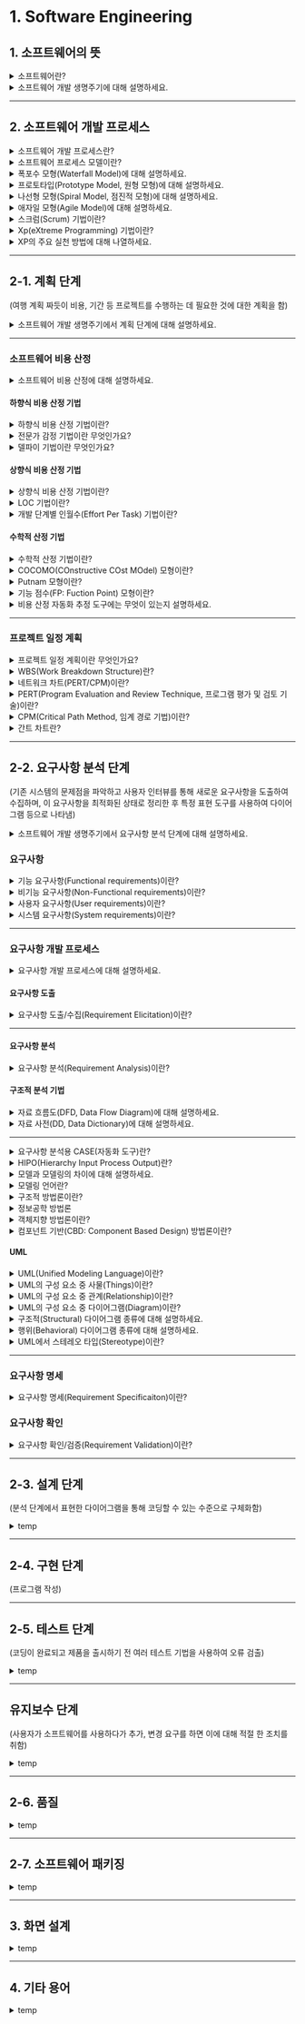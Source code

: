 # 1. Software Engineering

## 1. 소프트웨어의 뜻

<details>
<summary>소프트웨어란?</summary>
<br>
<div markdown="1">

소프트웨어는 `컴퓨터 시스템`, `프로그램`, `데이터`에 의해 `처리된 모든 정보`를 말합니다. <br>
컴퓨터의 시스템을 구성하는 주요 요소 중 하나로, `컴퓨터를 사용하는 목적`이기도 합니다. <br>
소프트웨어가 없는 컴퓨터, 즉 하드웨어는 빈 껍질이기 때문입니다. <br>
<br>

</div>
</details>

<details>
<summary>소프트웨어 개발 생명주기에 대해 설명하세요.</summary>
<br>
<div markdown="1">

소프트웨어는 `계획` 단계를 시작으로 `요구분석`, `설계`, `구현`, `테스트`, `유지보수` 단계를 거쳐 개발됩니다. <br>
`하나의 제품`인 `소프트웨어`를 `만들기 위해` 계획 단계에서 유지보수 단계에 이르기까지 일어나는 `일련의 과정`을 말합니다. <br>
<br>

</div>
</details>

---

## 2. 소프트웨어 개발 프로세스

<details>
<summary>소프트웨어 개발 프로세스란?</summary>
<br>
<div markdown="1">

어떤 작업에 대한 수많은 반복과 시행착오를 통하여 얻은 `방법`이나 `도구` 등에 관한 `지식`을 같은 작업을 수행하는 다른 사람들에게 `전달`함으로써 `시행착오를 줄이`고 `빠르게 적응`하여 일을 할 수 있도록 `가이드` 역할을 합니다. <br>
여러 소프트웨어 프로세스 모델 중에서 `가장 적합한 모델`을 프로젝트 `표준`으로 정하고 모든 참여자가 그 표준의 `질서`에 따라 개발해야 합니다. <br>
<br>

</div>
</details>

<details>
<summary>소프트웨어 프로세스 모델이란?</summary>
<br>
<div markdown="1">

`소프트웨어 개발 생명주기`(Software Development Life-Cycle)라고도 하며, `공장`에서 제품을 `생산`하듯이 소프트웨어를 개발하도록 `개발의 전 과정`을 `하나의 프로세스로 정의`합니다. <br>
따라서 `주어진 예산`과 `자원`으로 `개발`하고 `관리`하는 방법을 `구체적으로 정의`합니다.<br>
프로젝트에 대한 전체적인 `기본 골격`을 세워주며 그에 따른 `일정 계획을 수립`할 수 있고, <br>
`개발 비용 산정` 뿐 아니라 `여러 자원`을 `산정`하고 `분배`할 수 있습니다. <br>
또한 참여자 간의 `의사소통 기준`을 정할 수 있고 `용어의 표준화`를 가능케 할 뿐만 아니라 `개발 진행 상황`도 명확히 파악할 수 있습니다. <br>
<br>

</div>
</details>

<details>
<summary>폭포수 모형(Waterfall Model)에 대해 설명하세요.</summary>
<br>
<div markdown="1">

`이전 단계로 돌아갈 수 없다`는 전제하에 `각 단계`를 `확실히 매듭`짓고 그 `결과`를 `철저하게 검토`하여 `승인 과정`을 거친 후에 `다음 단계를 진행`하는 개발방법론입니다. <br>
`가장 오래`되고 `폭넓게` 사용되는 `전통적`인 모형으로, `고전적 생명주기 모형`이라고도 합니다. <br>
<br>

</div>
</details>

<details>
<summary>프로토타입(Prototype Model, 원형 모형)에 대해 설명하세요.</summary>
<br>
<div markdown="1">

`사용자의 요구사항`을 파악하기 위해 실제 개발될 소프트웨어에 대한 `견본품(Prototype)`을 만들어 `최종 결과물을 예측`하는 모형입니다. <br>
<br>

</div>
</details>

<details>
<summary>나선형 모형(Spiral Model, 점진적 모형)에 대해 설명하세요.</summary>
<br>
<div markdown="1">

`나선을 따라 돌듯이` `여러 번`의 소프트웨어 `개발 과정`을 거쳐 `점진적`으로 완벽한 최종 소프트웨어를 개발하는 모형입니다. <br>
`보헴(Boehm)`이 제안한 것으로, 폭포수 모형과 프로토타입 모형의 장점에 `위험 분석 기능을 추가`한 모형입니다. <br>
`누락`되거나 `추가`된 `요구사항을 반영`할 수 있고, `유지보수 과정이 불필요`하다는 장점이 있습니다.
<br>

</div>
</details>

<details>
<summary>애자일 모형(Agile Model)에 대해 설명하세요.</summary>
<br>
<div markdown="1">

`고객의 요구사항 변화`에 `유연하게 대응`할 수 있도록 `일정한 주기를 반복`하면서 개발하는 모형입니다. <br>
어느 특정 개발 방법론이 아니라 `좋은 것을 빠르고 낭비 없게` 만들기 위해 `고객과의 소통에 초점`을 맞춘 방법론입니다. <br>
`폭포수 모형과 대조적`이며, 대표적인 개발 모형으로는 `스크럼(Scrum)`, `Xp(eXtreme Programming)`, `칸반`, `Lean`, `기능 중심 개발(FDD)` 등이 있습니다.
<br>

</div>
</details>

<details>
<summary>스크럼(Scrum) 기법이란?</summary>
<br>
<div markdown="1">

`팀이 중심`이 되어 개발의 `효율성`을 높이는 기법으로, <br>
팀원 `스스로`가 `스크럼 팀`을 구성하고 `개발 작업`에 관한 `모든 것을 스스로 해결`할 수 있어야 합니다. <br>
<br>

</div>
</details>

<details>
<summary>Xp(eXtreme Programming) 기법이란?</summary>
<br>
<div markdown="1">

수시로 발생하는 `고객의 요구사항`에 `유연하게 대응`하기 위해 `고객의 참여`와 `개발과정의 반복`을 `극대화`하여 `개발 생산성을 향상`시키는 방법입니다.<br>
XP의 `5개 핵심 가치`로는 `의사소통(Communication)`, `단순성(Simplicity)`, `용기(Courage)`, `존중(Respect)`, `피드백(Feedback)`이 있습니다. <br>
<br>

</div>
</details>

<details>
<summary>XP의 주요 실천 방법에 대해 나열하세요.</summary>
<br>
<div markdown="1">

1. `Pair Programming`(짝 프로그래밍): 다른 사람과 `함께` 프로그래밍을 수행함으로써 `개발에 대한 책임`을 `공동으로 나눠` 갖는 환경을 조성합니다. <br>
2. `Collective Ownership`(공동 코드 소유): 개발 `코드`에 대한 `권한`과 `책임`을 `공동으로 소유`합니다. <br>
3. `Test-Driven Development`(TDD, 테스트 주도 개발): 개발자가 `실제 코드를 작성하기 전`에 `테스트 케이스`를 먼저 작성하므로 자신이 `무엇을 해야 할지`를 정확히 `파악`할 수 있습니다. <br>
4. `Whole Team`(전체 팀): 개발에 참여하는 모든 `구성원`들은 각자 자신의 `역할`이 있고 그 역할에 대한 `책임`을 가져야 합니다. <br>
5. Continous Integration(`CI`, 지속적인 통합): `모듈 단위`로 나눠서 개발된 코드들을 `하나의 작업`이 `마무리` 될 때 마다 `지속적으로 통합`합니다. <br>
6. `Refactoring`(리팩토링): 프로그램 `기능의 변경 없이` 시스템을 `재구성`합니다. <br>
7. `Small Release`(소규모 릴리즈): `릴리즈` 기간을 `짧게 반복`함으로서 고객의 `요구변화`에 `신속히 대응`할 수 있습니다. <br>
   <br>

</div>
</details>

---

## 2-1. 계획 단계

(여행 계획 짜듯이 비용, 기간 등 프로젝트를 수행하는 데 필요한 것에 대한 계획을 함)

<details>
<summary>소프트웨어 개발 생명주기에서 계획 단계에 대해 설명하세요.</summary>
<br>
<div markdown="1">

`현재 상황`과 구현될 시스템의 `목표` 및 `제약조건` 등을 포함해 `무엇을 개발`할 것인지 `명확히 정의`하고 `개발 범위를 결정`해야 합니다. <br>
개발할 `시스템을 정의`하고 신규 시스템 `실현 방안`을 모색하면서, `투자 효율성`이 얼마나 높은지, `시장성`은 얼마나 큰지 등을 검토해야 합니다. <br>
`사용자가 원하는 수준`으로 개발하기 위해, `기술적인 어려움`은 없는지 `개발`과정에서 사용하는 `프로그램`이나 `도구`가 소유권 등의 `법적인 문제`는 없는지 `면밀히 검토`해야 합니다. <br>
<br>

</div>
</details>

---

### 소프트웨어 비용 산정

<details>
<summary>소프트웨어 비용 산정에 대해 설명하세요.</summary>
<br>
<div markdown="1">

개발에 소요되는 `인원`, `자원`, `기간` 등으로 `소프트웨어의 규모`를 확인하여 `개발 계획 수립`에 `필요한 비용을 산정`하는 것을 의미합니다. <br>
`사람(개발자)가 중심`이 되기 때문에 `사람에 매우 의존적`이라 개발자의 `능력`, `개발 기간` 등 비용 결정 요소에 따라 `다른 결과가 도출`될 수 있습니다. <br>
이를 위해 `누가 산출해도 동일한 결과`를 얻을 수 있는 `개발 비용 산정 방법`이 있으며, 크게 `하향식` 비용 산정 기법과 `상향식` 비용 산정 기법으로 나뉩니다. <br>
<br>

</div>
</details>

#### 하향식 비용 산정 기법

<details>
<summary>하향식 비용 산정 기법이란?</summary>
<br>
<div markdown="1">

`과거의 유사한 경험`을 바탕으로 `전문 지식`이 많은 `개발자`들이 참여한 `회의`를 통해 `비용을 산정`하는 `비과학적인 방법`입니다. <br>

</div>
</details>

<details>
<summary>전문가 감정 기법이란 무엇인가요?</summary>
<br>
<div markdown="1">

전문가 감정 기법이란 `전문가 감정 기법 조직` 내에 있는 경험이 많은 `두 명 이상`의 `전문가`에게 비용 산정을 `의뢰`하는 기법입니다. <br>
<br>

</div>
</details>

<details>
<summary>델파이 기법이란 무엇인가요?</summary>
<br>
<div markdown="1">

전문가 감정 기법의 `주관적인 편견을 보완`하기 위해 `많은 전문가`의 의견을 `종합`하여 산정하는 기법입니다. <br>
<br>

</div>
</details>

#### 상향식 비용 산정 기법

<details>
<summary>상향식 비용 산정 기법이란?</summary>
<br>
<div markdown="1">

프로젝트의 `세부적인 작업 단위별`로 `비용을 산정`한 후 `집계`하여 `전체 비용을 산정`하는 방법입니다. <br>
`LOC` 기법, `개발 단계별 인월수` 기법, `수학적 산정 기법` 등이 있습니다. <br>
<br>

</div>
</details>

<details>
<summary>LOC 기법이란?</summary>
<br>
<div markdown="1">

소프트웨어 `각 기능`의 `원시 코드 라인 수`의 `비관치`, `낙관치`, `기대치`를 측정하여 `예측치`를 구하고 이를 이용하여 비용을 산정하는 기법입니다. <br>

- `비관치`: 가장 `많이` 측정된 코드 라인 수 <br>
- `낙관치`: 가장 `적게` 측정된 코드 라인 수 <br>
- `기대치`: 측정된 모든 코드 라인 수의 `평균` <br>
  <br>

</div>
</details>

<details>
<summary>개발 단계별 인월수(Effort Per Task) 기법이란?</summary>
<br>
<div markdown="1">

`LOC 기법을 보완`하기 위한 기법으로 `각 기능`을 구현시키는 데 `필요한 노력`을 `생명 주기의 각 단계별로 산정`하며, <br>
`LOC 기법보다 더 정확`합니다. <br>
<br>

</div>
</details>

#### 수학적 산정 기법

<details>
<summary>수학적 산정 기법이란?</summary>
<br>
<div markdown="1">

`경험적 추정 모형`, `실험적 추정 모형`이라고도 하며 개발 비용 산정의 `자동화를 목표`로 합니다. <br>
대표적으로 `COCOMO 모형`, `Putnam 모형`, `기능 점수(FP) 모형`이 있습니다.<br>
<br>

</div>
</details>

<details>
<summary>COCOMO(COnstructive COst MOdel) 모형이란?</summary>
<br>
<div markdown="1">

`LOC에 의한` 비용 산정 기법으로, <br>
개발할 소프트웨어 `규모`, `LOC`를 `예측`한 후 이를 `소프트웨어 종류`에 따라 다르게 책정되는 `비용 산정 방정식에 대입`하여 비용을 산정합니다. <br>
비용 산정 결과 프로젝트를 완성하는데 `필요한 노력(Man-Month)`으로 나타내며 `보헴`이 제안했습니다. <br>

- `조직형`(Organic Model): 기관 내부에서 개발된 `중/소 규모`의 소프트웨어로, `5만(50KDSI) 라인 이하`의 소프트웨어를 개발하는 유형입니다. `일괄 자료 처리`, `과학 기술 계산용`, `비즈니스 자료 처리용`, `사무 처리용`, `업무용`, `과학용` `응용 소프트웨어` 개발에 적합합니다. <br>
- `반분리형`(Semi-Detached Model): 조직형과 내장형의 중간형 소프트웨어로, `30만(300KDSI) 라인 이하`의 소프트웨어를 개발하는 유형입니다. `트랜잭션 처리 시스템`, `운영체제`, `데이터베이스 관리 시스템`, `컴파일러`, `인터프리터`와 같은 `유틸리티` 개발에 적합합니다. <br>
- `내장형`(Embedded Model): 초대형 규모의 소프트웨어로 `30만(300KDSI) 라인 이상`의 소프트에어를 개발하는 유형입니다. `트랜 잭션 처리 시스템`이나 `운영체제`, `신호기 제어 시스템`, `미사일 유도 시스템`, `실시간 처리 시스템` 등의 `시스템 프로그램` 개발에 적합합니다. <br>
<br>
</div>
</details>

<details>
<summary>Putnam 모형이란?</summary>
<br>
<div markdown="1">

소프트웨어 `생명 주기의 전 과정` 동안에 `사용될 노력의 분포`를 `예상`하는 모형입니다. <br>
`푸트남(Putnam)이 제안`한 것으로 `생명주기 예측 모형`이라고도 합니다. <br>
<br>

</div>
</details>

<details>
<summary>기능 점수(FP: Fuction Point) 모형이란?</summary>
<br>
<div markdown="1">

소프트웨어의 `기능을 증대시키는 요인별`로 `가중치`를 부여하고 `요인별 가중치`를 `합산`하여 `총 기능 점수를 산출`하며 `총 기능 점수`와 `영향도`를 이용하여 `기능 점수(FP)`를 구한 후 이를 이용해서 비용을 산정하는 기법입니다. <br>
`알브레히트(Albrecht)`가 제안했습니다. <br>
<br>

</div>
</details>

<details>
<summary>비용 산정 자동화 추정 도구에는 무엇이 있는지 설명하세요.</summary>
<br>
<div markdown="1">

`SLIM`: `Rayleigh-Norden 곡선`과 `Putnam 예측 모델`을 기초로 하여 개발된 `자동화 추정 도구`입니다.<br>
`ESTIMACS`: `다양한 프로젝트`와 `개인별 요소`를 `수용`하도록 `FP모형을 기초`로 하여 개발된 `자동화 추정 도구`입니다. <br>
<br>

</div>
</details>

---

### 프로젝트 일정 계획

<details>
<summary>프로젝트 일정 계획이란 무엇인가요?</summary>
<br>
<div markdown="1">

소프트웨어를 개발하기 위한 어떤 작업이 필요한지 찾은 후, <br>
이를 진행할 `순서`를 결정하거나 주어진 개발 기간에 `소작업의 개발 기간` 및 `그들 간의 순서`, `필요한 자원` 등과 같은 `일정을 계획`하는 것을 말합니다. <br>
<br>

</div>
</details>

<details>
<summary>WBS(Work Breakdown Structure)란?</summary>
<br>
<div markdown="1">

프로젝트 `목표를 달성`하기 위해 `필요한 활동`과 `업무`를 `세분화`하는 작업으로, <br>
쉽게 말해 `업무 분장`을 하는 것입니다. <br>
<br>

</div>
</details>

<details>
<summary>네트워크 차트(PERT/CPM)이란?</summary>
<br>
<div markdown="1">

프로젝트를 완료할 수 있는 `최소 기간`은 얼마인지,<br>
완료 시간을 맞추기 위해서는 `각 작업`을 `언제 시작`하고 `완료`해야 하는지,<br>
`지연되지 않`으려면 `어떤 작업`에 `특히 주의`를 기울여야 하는지, <br>
또 전체 프로젝트 `완료 기간을 단축`하기 위해서는 `어떤 작업들을 단축`하는 것이 `가장 경제적`인지 등을 알아보기 위해 `필요한 도구`입니다. <br>
<br>

</div>
</details>

<details>
<summary>PERT(Program Evaluation and Review Technique, 프로그램 평가 및 검토 기술)이란?</summary>
<br>
<div markdown="1">

프로젝트에 필요한 전체 작업의 `상호 관계`를 `표시`하는 `네트워크`로, <br>
프로그램을 `평가`하고 `검토`하는 `프로젝트 관리 기법`으로 프로젝트 `진행 상황`을 `통계적인 방법`으로 `파악`하고 이를 통해 `일정 계획` 및 `통제`를 할 수 있도록 고안되었습니다. <br>
<br>

</div>
</details>

<details>
<summary>CPM(Critical Path Method, 임계 경로 기법)이란?</summary>
<br>
<div markdown="1">

프로젝트 `완성`에 `필요한 작업을 나열`하고 작업에 필요한 `소요 기간을 예측`하는데 사용하는 기법입니다. <br>
`미국 듀퐁사`에서 화학 처리 공장의 건설 계획을 조직적으로 추진하기 위해 개발하였고, <br>
`건설 공사`와 같이 `단위 작업`이 `확정적 소요 시간`을 갖는 `프로젝트`인 경우에 `적합`합니다.<br>

- `원형 노드`: `작업`, 작업 이름과 소요 기간 표시
- `박스 노드`: `이정표,` 이정표 이름과 예상 완료 시간을 표시
- `간선`: `화살표`, 간선의 흐름에 따라 각 작업이 진행되며, 전 작업이 완료되어야 다음 작업을 진행할 수 있습니다. <br>
`임계 경로(Ciritical path)`는 `그래프`에서 `여유 시간이 없는 경로`로, 쉽게 말해 `최장 경로`가 됩니다. <br>
<br>
</div>
</details>

<details>
<summary>간트 차트란?</summary>
<br>
<div markdown="1">

프로젝트의 `각 작업들`이 `언제 시작`하고 `언제 종료`되는지에 대한 `작업 일정`을 `막대 도표`를 이용하여 표시하는 `프로젝트 일정표`로. <br>
`시간선(Time-Line)차트`라고도 합니다. <br>
<br>

</div>
</details>

---

## 2-2. 요구사항 분석 단계

(기존 시스템의 문제점을 파악하고 사용자 인터뷰를 통해 새로운 요구사항을 도출하여 수집하며, 이 요구사항을 최적화된 상태로 정리한 후 특정 표현 도구를 사용하여 다이어그램 등으로 나타냄)

<details>
<summary>소프트웨어 개발 생명주기에서 요구사항 분석 단계에 대해 설명하세요.</summary>
<br>
<div markdown="1">

소프트웨어 개발의 궁극적인 목적은 개발된 소프트웨어를 사용하는 고객이 만족하도록 하는 것이기 때문에, `고객이 원하는 품의 제품`을 `정해진 개발 기간`과 `주어진 예산 범위 안`에서 개발해야 합니다. <br>
그러려면 먼저 `사용자의 요구사항`을 `정확히 파악`하고 `분석`하는 작업이 필요합니다. <br>
요구사항이란 어떤 `문제를 해결`하기 위해 `제공하는 서비스`에 대한 `설`명과, `서비스`가 `정상적으로 운영`되는데 `필요한 제약조건`을 의미합니다. <br>
<br>

</div>
</details>

### 요구사항

<details>
<summary>기능 요구사항(Functional requirements)이란?</summary>
<br>
<div markdown="1">

시스템이 `무엇`을 하는지, `어떤 기능`을 하는지 등의 `기능`이나 `수행`과 관련된 요구사항입니다. <br>
<br>

</div>
</details>

<details>
<summary>비기능 요구사항(Non-Functional requirements)이란?</summary>
<br>
<div markdown="1">

`품질`이나 `제약사항`과 관련된 요구사항입니다. <br>
<br>

</div>
</details>

<details>
<summary>사용자 요구사항(User requirements)이란?</summary>
<br>
<div markdown="1">

`사용자 관점`에서 `본 시스템이` `제공해야 할` 요구사항입니다. <br>
<br>

</div>
</details>

<details>
<summary>시스템 요구사항(System requirements)이란?</summary>
<br>
<div markdown="1">

`개발자 관점`에서 본 `시스템 전체가` `사용자`와 `다른 시스템에게` `제공해야 할` 요구사항으로, <br>
`소프트웨어 요구사항`이라고도 합니다. <br>
<br>

</div>
</details>

---

### 요구사항 개발 프로세스

<details>
<summary>요구사항 개발 프로세스에 대해 설명하세요.</summary>
<br>
<div markdown="1">

개발 대상에 대한 요구사항을 `체계적으로 도출`하고 `분석`한 후 `명세서`에 정리한 다음, `확인` 및 `검증`하는 `일련의 구조화된 활동`입니다. <br>
`도출`(Elicitation), `분석`(Analysis), `명세`(Specification), `확인`(Validation) 순서로 진행됩니다. <br>
<br>

</div>
</details>

#### 요구사항 도출

<details>
<summary>요구사항 도출/수집(Requirement Elicitation)이란?</summary>
<br>
<div markdown="1">

`시스템`, `사용자`, `개발자` 등 시스템 `개발에 관련된 사람들`이 서로 `의견을 교환`하여 `요구사항`을 어떻게 `수집`할 것인지를 `식별`하고 `이해`하는 과정입니다. <br>
대표적으로 `청취와 인터뷰`, `설문`, `브레인스토밍`, `워크샵`, `프로토타이핑`, `유스케이스` 등이 있습니다. <br>
<br>

</div>
</details>

---

#### 요구사항 분석

<details>
<summary>요구사항 분석(Requirement Analysis)이란?</summary>
<br>
<div markdown="1">

요구사항이 정리되면 `정리된 내용`을 `한눈에 파악`할 수 있도록 `문서로 기록`하거나 `그래프로 표현`하여, <br>
개발 대상에 대한 사용자의 `요구사항 중` `명확하지 않`거나 `모호`하여 `이해되지 않는 부분을 발견`하고 이를 `걸러내기 위한 과정`입니다. <br>
소프트웨어 `개발의 실제적인 첫 단계`로, 개발 대상에 대한 `사용자의 요구사항`을 `이해`하고 `문서화`하는 활동입니다. <br>
대표적으로 `자료 흐름도`(DFD), `자료 사전`(DD)이 있습니다. <br>
<br>

</div>
</details>

#### 구조적 분석 기법

<details>
<summary>자료 흐름도(DFD, Data Flow Diagram)에 대해 설명하세요.</summary>
<br>
<div markdown="1">

`자료의 흐름` 및 `변환 과정`과 `기능`을 `도형 중심`으로 기술하는 방법입니다. <br>
`자료 흐름 그래프` 또는 `버블 차트`라고도 합니다. <br>

- `프로세스`(Process): `자료를 변환시키는 시스템`의 한 부분을 나타내며 `처리`, `기능`, `변환`, `버블`이라고도 합니다. `원형`으로 표기합니다. <br>
- `자료 흐름도`(Data Flow): `자료의 이동`이나 `연관 관계`를 나타냅니다. `화살표`로 표기합니다. <br>
- `자료 저장소`(Data Store): 시스템에서의 `파일`, `데이터베이스` 등의 `자료 저장소`를 나타냅니다. `평행한 두 직선`으로 표기합니다. <br>
- `단말`(Terminator): `시스템과 교신`하는 `외부 개체`로, `입력 데이터`가 만들어지고 `출력 데이터`를 받습니다. `사각형으`로 표기합니다. <br>

</div>
</details>

<details>
<summary>자료 사전(DD, Data Dictionary)에 대해 설명하세요.</summary>
<br>
<div markdown="1">

`자료 흐름도`에 있는 자료를 `더 자세히` `정의`하고 `기록`한 것입니다. <br>
`데이터를 설명`하는` 데이터`로, `데이터의 데이터` 또는 `메타 데이터`라고도 합니다. <br>

- `=`: 자료의 정의, ~로 구성되어 있다(is composed of) <br>
- `+`: 자료의 연결, 그리고(And) <br>
- `( )`: 자료의 생략, 생략 가능한 자료(Optional) <br>
- `[ ]`: 자료의 선택, 또는(Or) <br>
- `{ }`: 자료의 반복, Iteration of <br>
- `* *`: 자료의 설명, 주석(Comment) <br>

</div>
</details>

---

<details>
<summary>요구사항 분석용 CASE(자동화 도구)란?</summary>
<br>
<div markdown="1">

요구사항을 자동으로 분석하고 요구사항 분석 명세서를 기술하도록 개발된 도구입니다. <br>

- `SADT`: 시스템 `정의`, 소프트웨어 `요구사항 분석`, `시스템/소프트웨어 설계`를 위한 도구로, `SoftTech사`에서 개발했습니다. `구조적 요구 분석`을 하기 위해 `블록 다이어그램`을 채택한 `자동화 도구`입니다. <br>
- `SREM=RSL/REVS`: `TRW사`가 `실시간 처리 소프트웨어 시스템에`서 `요구사항을 명확히 기술`하도록 할 목적으로 개발한 도구입니다. <br>
- `PSL/PSA`: `PSL`과 `PSA`를 사용하는 자동화 도구입니다. <br>
- `TAGS`: `시스템 공학 방법 응용`에 대한 `자동 접근 방법`입니다. <br>
  <br>

</div>
</details>

<details>
<summary>HIPO(Hierarchy Input Process Output)란?</summary>
<br>
<div markdown="1">

시스템 `분석` 및 `설계`, 또는 `문서화`에 사용되는 기법으로 시스템 실행 과정인 `입력`, `처리`, `출력`의 기능을 표현한 것입니다. <br>
`하향식 소프트웨어 개발`을 위한 문서화 도구로, `기능`과 `자료`의 `의존 관계`를 `동시에 표현`할 수 있습니다. <br>
`기호`, `도표` 등을 사용하므로 `보기 쉽고` `이해하기 쉽다`는 장점이 있습니다. <br>
<br>

</div>
</details>

<details>
<summary>모델과 모델링의 차이에 대해 설명하세요.</summary>
<br>
<div markdown="1">

`모델`은 어떤 복잡한 대상의 `핵심 특징`만 선별하여 일정한 관점으로 `단순화`시켜 `기호`나 `그림` 등을 사용해 `체계적으로 표현`한 것입니다. <br>
하나의 사물을 `여러 관점`에서 바라볼 수 있게 해줍니다. (ex) 원통의 보는 각도에 따라 다른 도형으로 보임 <br>
소프트웨어를 개발할 때도 여러 관점의 모델에서 `필요한 정보`를 얻어 개발하게 됩니다. <br><br>

`모델링`은 `모델을 제작`하는 작업으로, `객체지향 개발`에서는 `UML`의 다양한 `다이어그램`을 통해 개발하려는 소프트웨어의 `범위`나 `개략적인 구조`와 `기능`을 이해할 수 있습니다. <br>
`UML`의 수많은 `다이어그램`들이 `소프트웨어 개발 과정`에서 `하나의 모델`로 사용됩니다. <br>
<br>

</div>
</details>

<details>
<summary>모델링 언어란?</summary>
<br>
<div markdown="1">

소프트웨어 개발에서 `모델링 언어`는 `요구사항 정의` 및 `분석`, `설계`의 `결과물`을 다양한 `다이어그램으로 표현`하는 `표기법`입니다. <br>
`애매모호한 표현이 없`고 `일관`되어 `모델링`하는 데 매우 `유용`하며 `개발자 간`에 `원활한 의사소통`이 가능해집니다. <br>
`모델링 개발 방법론`에 따라 `사용하는 도구가 다릅`니다. <br>
<br>

</div>
</details>

<details>
<summary>구조적 방법론이란?</summary>
<br>
<div markdown="1">

`정형화된 분석 절차`에 따라 `사용자 요구사항`을 파악하여 `문서화`하는 `처리 중심`의 방법론으로, <br>
`1960년대`까지 `가장 많이 적용`되었던 소프트웨어 개발 방법론입니다. <br>
대표적으로 `자료 흐름도`(DFD), `자료 사전`(DD), `처리명세서` 등으로 표현합니다. <br>
<br>

</div>
</details>

<details>
<summary>정보공학 방법론</summary>
<br>
<div markdown="1">

기업 전체 또는 기업의 주요부분을 `계획`, `분석`, `설계` 및 `구축`에 `정형화된 기법`들을 `상호 연관성` 있게 `통합`, `적용`하는 `데이터 중심` 방법론입니다. <br>
대표적으로 개체-관계 다이어그램(`ERD`: Entity-Relationship Diagram)으로 표현합니다. <br>
<br>

</div>
</details>

<details>
<summary>객체지향 방법론이란?</summary>
<br>
<div markdown="1">

현실 세계의 `개체`(Entity)를 `기계의 부품`처럼 하나의 `객체`(Object)로 만들어 소프트웨어를 개발할 때 기계의 부품을 조립하듯이 `개체들을 조립`해서 필요한 소프트웨어를 `구현`하는 방법론입니다. <br>
대표적으로 `UML`, `유스케이스 다이어그램`(요구사항)으로 표현합니다. <br>
<br>

</div>
</details>

<details>
<summary>컴포넌트 기반(CBD: Component Based Design) 방법론이란?</summary>
<br>
<div markdown="1">

기존의 시스템이나 소프트웨어를 구성하는 `컴포넌트`를 `조합`하여 하나의 `새로운 애플리케이션을 만드는` 방법론입니다. <br>
<br>

</div>
</details>

#### UML

<details>
<summary>UML(Unified Modeling Language)이란?</summary>
<br>
<div markdown="1">

시스템 `분석`, `설계`, `구현` 등 시스템 개발 과정에서 시스템 개발자와 고객 또는 개발자 상호간의 `의사소통`이 원활하게 이루어지도록 `표준화`한 대표적인 `객체지향 모델링 언어`입니다. <br>
`Rumbaugh(OMT)`, `Booch`, `Jacobson` 등의 `객체지향 방법론`의 `장점을 통합`하였으며, `OMG`(Ojbect Management Group)에서 `표준`으로 지정하였습니다. <br>
UML 구성 요소로는 `사물`(Things), `관계`(Relationships), `다이어그램`(Diagram)이 있습니다. <br>
<br>

</div>
</details>

<details>
<summary>UML의 구성 요소 중 사물(Things)이란?</summary>
<br>
<div markdown="1">

다이어그램 안에서 관계가 형성될 수 있는 대상들로 구조, 행동, 그룹, 주해 사물로 구분됩니다. <br>

- `구조` 사물(Structural Things): 시스템의 `개념적`, `물리적` 요소를 표현하는 것으로, `클래스`, `유스케이스`, `컴포넌트`, `노드` 등이 있습니다. <br>
- `행동` 사물(Behavioral Things): `시간`과 `공간`에 따른 `요소들의 행위`를 표현하는 것으로, `상호작용`, `상태 머신` 등이 있습니다. <br>
- `그룹` 사물(Grouping Things): 요소들을 `그룹`으로 `묶어서 표현`하는 것으로, `패키지` 등이 있습니다. <br>
- `주해` 사물(Annotation Things): `부가적인 설명`이나 `제약조건` 등을 표현하는 것으로, `노트` 등이 있습니다. <br>
  <br>

</div>
</details>

<details>
<summary>UML의 구성 요소 중 관계(Relationship)이란?</summary>
<br>
<div markdown="1">

`사물과 사물 사이`의 `연관성`을 표현하는 것으로, 연관, 집합, 포함, 일반화, 의존, 실체화 관계로 구분됩니다. <br>

- `연관`(Association) 관계: 2개 이상의 사물이 `서로 관련`되어 있는 관계로, 사람과 집, 선생님과 학생과 같은 관계를 의미합니다. <br>
- `집합`(Aggregation) 관계: 하나의 사물이 다른 사물에 `포함`되어 있는 관계로, 컴퓨터와 프린터와 같은 관계를 의미합니다. <br>
- `포함`(Composition) 관계: `포함하는 사물`의 `변화`가 `포함되는 사물`에게 `영향`을 미치는 관계로, 문과 열쇠와 같은 관계를 의미합니다. <br>
- `일반화`(Generalization) 관계: 하나의 사물이 다른 사물에 비해 더 `일반적`이거나 `구체적`인 관계로, 동물과 코끼리, 치타와 같은 관계를 의미합니다. <br>
- `의존`(Dependency) 관계: `연관 관계`와 같이 사물 사이에 서로 연관은 있으나 `필요에 의해` `서로`에게` 영향`을 주는 `짧은 시간` 동안만 `연관을 유지하는 관계`로, 등급과 할인율과 같은 관계를 의미합니다. <br>
- `실체화`(Realization) 관계: 사물이 `할 수 있`거나 `해야하는 기능`으로 서로를 `그룹화`할 수 있는 관계입니다. 헤엄칠 수 있다와 수영선수, 물고기와 같은 관계를 의미합니다. <br>
  <br>

</div>
</details>

<details>
<summary>UML의 구성 요소 중 다이어그램(Diagram)이란?</summary>
<br>
<div markdown="1">

`사물`과 `관계`를 `도형`으로 표현한 것으로, <br>
`정적 모델링에`서는 주로 `구조적 다이어그램`을, `동적 모델링`에서는 주로 `행위 다이어그램`을 사용합니다. <br>
<br>

</div>
</details>

<details>
<summary>구조적(Structural) 다이어그램 종류에 대해 설명하세요.</summary>
<br>
<div markdown="1">

- `클래스` 다이어그램(Class Diagram): 클래스와 클래스가 가지는 속성, `클래스 사이의 관계`를 표현합니다. <br>
- `객체` 다이어그램(Object Diagram): 클래스에 속한 사물(객체)들, 즉 `인스턴스`(Instance)를 `특정 시점`의 `객체와 객체 사이`의 관계로 표현합니다. `럼바우` 객체지향 분석 기법에서 `객체 모델링`에 활용됩니다. <br>
- `컴포넌트` 다이어그램(Component Diagram): 실제 구현 모듈인 `컴포넌트` 간의 `관계`나 컴포넌트 간의 `인터페이스`를 표현합니다. `구현 단계`에서 사용합니다. <br>
- `배치` 다이어그램(Deplyment Diagram): `결과물`, `프로세스`, `컴포넌트` 등 `물리적 요소`들의 `위치`를 표현합니다. `구현 단계`에서 사용합니다. <br>
- `복합체` 구조 다이어그램(Composite Structure Diagram): `클래스`나 `컴포넌트`가 `복합 구조`를 갖는 경우 그 `내부 구조`를 표현합니다. <br>
- `패키지` 다이어그램(Package Diagram): `유스케이스`나 `클래스` 등의 `모델 요소`들을 `그룹화`한 `패키지들의 관계`를 표현합니다. <br>
  <br>

</div>
</details>

<details>
<summary>행위(Behavioral) 다이어그램 종류에 대해 설명하세요.</summary>
<br>
<div markdown="1">

- `유스케이스` 다이어그램(Use Case Diagram): 사용자의 `요구를 분석`하는 것으로, `기능 모델링` 작업에 사용합니다. <br>
- `시퀀스` 다이어그램(Sequence 다이어그램): `상호 작용`하는 `시스템`이나 `객체`들이 `주고받는 메시지`를 표현합니다. <br>
- `커뮤니케이션` 다이어그램(Communication Diagram): 동작에 참여하는 `객체`들이 `주고받는 메시지`와 객체들 간의 `연관 관계`를 표현합니다. <br>
- `상태` 다이어그램(State Diagram): 하나의 객체가 `자신이 속한 클래스`의 `상태 변화` 혹은 `다른 객체와의 상호 작용`에 따라 `상태가 어떻게 변화하는지`를 표현합니다. `럼바우` 객체지향 분석 기법에서 `동적 모델링`에 활용됩니다. <br>
- `활동` 다이어그램(Activity Diagram): 시스템이 `어떤 기능`을 수행하는지 객체의 `처리 로직`이나 `조건`에 따른 `처리의 흐름`을 `순서`에 따라 표현합니다. <br>
- `상호작용` 개요 다이어그램(Interaction Overview Diagram): `상호작용 다어어그램` 간의 `제어 흐름`을 표현합니다. <br>
- `타이밍` 다이어그램(Timing Diagram): 객체 `상태 변화`와 `시간 제약`을 명시적으로 표현합니다. <br>
  <br>

</div>
</details>

<details>
<summary>UML에서 스테레오 타입(Stereotype)이란?</summary>
<br>
<div markdown="1">

UML에서 표현하는 `기본 기능 외`에 `추가적인 기능`을 `표현`하는 것으로, <br>
`길러멧`(Guilemet)이라고 부르는 `겹화살괄호`(« ») `사이`에 표현할 형태를 `기술`합니다. <br>
<br>

</div>
</details>

---

### 요구사항 명세

<details>
<summary>요구사항 명세(Requirement Specificaiton)이란?</summary>
<br>
<div markdown="1">

분석된 요구사항을 바탕으로 `모델`을 작성하고 `문서화`하는 것입니다. <br>

- `정형 명세 기법`: `수학적 원리`, `모델` 기반으로 `수학적 기호`나 `정형화된 표기법`으로 작성합니다. 요구사항을 `정확`하고 `간결`하게 표현할 수 있지만, `표기법이 어려워` 사용자가 `이해하기 어렵`습니다. `VDM`, `Z`, `Petri-net`, `CSP` 등이 있습니다. <br>
- `비정형 명세 기법`: `상태`, `기능`, `객체` 중심으로 `일반 명사`, `동사` 등의 `자연어`를 기반으로 `서술`하거나 `다이어그램`으로 작성합니다. 자연어의 사용으로 인해 요구사항 `결과`가 `작성자`에 따라 `다를` 수 있어 `일관성이 떨어지`지만, 내용의 `이해가 쉬워` `의사소통이 용이`합니다. `FSM`, `Decisioin Table`, `ER모델링`, `State Chart(SADT)` 등이 있습니다. <br>
  <br>

</div>
</details>

### 요구사항 확인

<details>
<summary>요구사항 확인/검증(Requirement Validation)이란?</summary>
<br>
<div markdown="1">

`개발 자원`을 `요구사항에 할당하기 전`에 요구사항 `명세서`가 `정확`하고 `완전`하게 작성되었는지를 `검토`하는 활동으로, <br>
`요구사항 관리 도구`를 이용하여 요구사항 정의 `문서`들에 대해 `형상관리(SCM)`을 수행합니다. <br>

- `SCM`: 소프트웨어 개발 단계 `각 과정`에서 `만들어지는 프로그램`으로, 프로그램을 설명하는 `문서`, `데이터` 등을 `통칭`하여 `형상`이라고 하는데 이 `형상을 관리`하는 `일련의 활동`입니다. <br>
  <br>

</div>
</details>

---

## 2-3. 설계 단계

(분석 단계에서 표현한 다이어그램을 통해 코딩할 수 있는 수준으로 구체화함)

<details>
<summary>temp</summary>
<br>
<div markdown="1">

temp
<br>

</div>
</details>

---

## 2-4. 구현 단계

(프로그램 작성)

---

## 2-5. 테스트 단계

(코딩이 완료되고 제품을 출시하기 전 여러 테스트 기법을 사용하여 오류 검출)

<details>
<summary>temp</summary>
<br>
<div markdown="1">

temp
<br>

</div>
</details>

---

## 유지보수 단계

(사용자가 소프트웨어를 사용하다가 추가, 변경 요구를 하면 이에 대해 적절 한 조치를 취함)

<details>
<summary>temp</summary>
<br>
<div markdown="1">

temp
<br>

</div>
</details>

---

## 2-6. 품질

<details>
<summary>temp</summary>
<br>
<div markdown="1">

temp
<br>

</div>
</details>

---

## 2-7. 소프트웨어 패키징

<details>
<summary>temp</summary>
<br>
<div markdown="1">

temp
<br>

</div>
</details>

---

## 3. 화면 설계

<details>
<summary>temp</summary>
<br>
<div markdown="1">

temp
<br>

</div>
</details>

---

## 4. 기타 용어

<details>
<summary>temp</summary>
<br>
<div markdown="1">

temp
<br>

</div>
</details>
